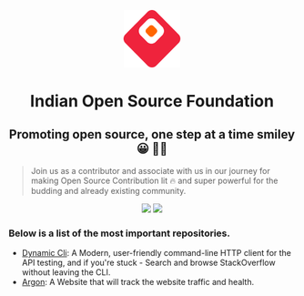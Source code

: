 <p align="center"><a href="https://iosf.in/" target="_blank"><img src="https://raw.githubusercontent.com/IndianOpenSourceFoundation/iosf-website/f38cba6cdba11cdcb90641ac192d1a36d67b6cd8/public/img/iosf-logo.svg" width="20%"></a></p>

<h1 align="center">Indian Open Source Foundation</h1>
<h2 align="center">Promoting open source, one step at a time smiley 😀 👨‍💻</h2>

> Join us as a contributor and associate with us in our journey for making Open Source Contribution lit <span role="img" aria-label="fire emoji">🔥</span> and super powerful for the budding and already existing community.

<p align="center"><a href="https://toolsiosf.typeform.com/to/fl45kmgs" target="_blank"><img src="https://img.shields.io/badge/-Join%20Us-%23EF233C" width="10%"></a>  <a href="https://twitter.com/iosf_india" target="_blank"><img src="https://badgen.net/badge/icon/twitter?icon=twitter&label" width="13%"></a> </p>



### Below is a list of the most important repositories.

- [Dynamic Cli](https://github.com/IndianOpenSourceFoundation/dynamic-cli): A Modern, user-friendly command-line HTTP client for the API testing, and if you're stuck - Search and browse StackOverflow without leaving the CLI.
- [Argon](https://github.com/IndianOpenSourceFoundation/Argon): A Website that will track the website traffic and health.
